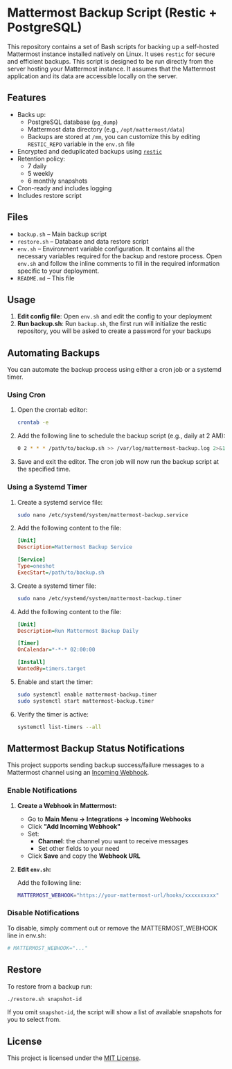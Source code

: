 # Mattermost Backup Script (Restic + PostgreSQL)

This repository contains a set of Bash scripts for backing up a self-hosted Mattermost instance installed natively on Linux. It uses `restic` for secure and efficient backups. This script is designed to be run directly from the server hosting your Mattermost instance. It assumes that the Mattermost application and its data are accessible locally on the server.

## Features

-   Backs up:
    -   PostgreSQL database (`pg_dump`)
    -   Mattermost data directory (e.g., `/opt/mattermost/data`)
    -   Backups are stored at `/mm`, you can customize this by editing `RESTIC_REPO` variable in the `env.sh` file
-   Encrypted and deduplicated backups using [`restic`](https://restic.net)
-   Retention policy:
    -   7 daily
    -   5 weekly
    -   6 monthly snapshots
-   Cron-ready and includes logging
-   Includes restore script

## Files

-   `backup.sh` – Main backup script
-   `restore.sh` – Database and data restore script
-   `env.sh` – Environment variable configuration. It contains all the necessary variables required for the backup and restore process. Open `env.sh` and follow the inline comments to fill in the required information specific to your deployment.
-   `README.md` – This file

## Usage

1. **Edit config file**:
   Open `env.sh` and edit the config to your deployment
2. **Run backup.sh**:
   Run `backup.sh`, the first run will initialize the restic repository, you will be asked to
   create a password for your backups

## Automating Backups

You can automate the backup process using either a cron job or a systemd timer.

### Using Cron

1. Open the crontab editor:
    ```bash
    crontab -e
    ```
2. Add the following line to schedule the backup script (e.g., daily at 2 AM):
    ```bash
    0 2 * * * /path/to/backup.sh >> /var/log/mattermost-backup.log 2>&1
    ```
3. Save and exit the editor. The cron job will now run the backup script at the specified time.

### Using a Systemd Timer

1. Create a systemd service file:
    ```bash
    sudo nano /etc/systemd/system/mattermost-backup.service
    ```
2. Add the following content to the file:

    ```ini
    [Unit]
    Description=Mattermost Backup Service

    [Service]
    Type=oneshot
    ExecStart=/path/to/backup.sh
    ```

3. Create a systemd timer file:
    ```bash
    sudo nano /etc/systemd/system/mattermost-backup.timer
    ```
4. Add the following content to the file:

    ```ini
    [Unit]
    Description=Run Mattermost Backup Daily

    [Timer]
    OnCalendar=*-*-* 02:00:00

    [Install]
    WantedBy=timers.target
    ```

5. Enable and start the timer:
    ```bash
    sudo systemctl enable mattermost-backup.timer
    sudo systemctl start mattermost-backup.timer
    ```
6. Verify the timer is active:
    ```bash
    systemctl list-timers --all
    ```

## Mattermost Backup Status Notifications

This project supports sending backup success/failure messages to a Mattermost channel using an [Incoming Webhook](https://docs.mattermost.com/integrations/incoming-webhooks.html).

### Enable Notifications

1. **Create a Webhook in Mattermost:**

    - Go to **Main Menu -> Integrations -> Incoming Webhooks**
    - Click **"Add Incoming Webhook"**
    - Set:
        - **Channel**: the channel you want to receive messages
        - Set other fields to your need
    - Click **Save** and copy the **Webhook URL**

2. **Edit `env.sh`:**

    Add the following line:

    ```bash
    MATTERMOST_WEBHOOK="https://your-mattermost-url/hooks/xxxxxxxxxx"
    ```

### Disable Notifications

To disable, simply comment out or remove the MATTERMOST_WEBHOOK line in env.sh:

```bash
# MATTERMOST_WEBHOOK="..."
```

## Restore

To restore from a backup run:

```bash
./restore.sh snapshot-id
```

If you omit `snapshot-id`, the script will show a list of available snapshots for you to select from.

## License

This project is licensed under the [MIT License](LICENSE).
